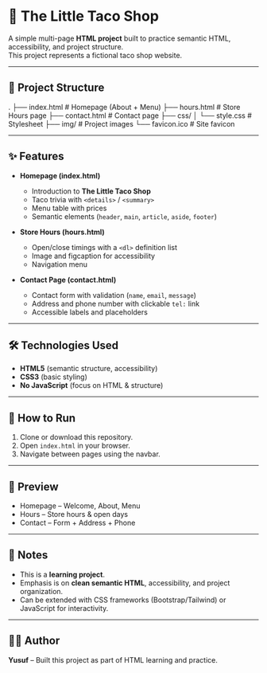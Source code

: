 # 🌮 The Little Taco Shop

A simple multi-page **HTML project** built to practice semantic HTML, accessibility, and project structure.  
This project represents a fictional taco shop website.

---

## 📂 Project Structure

.
├── index.html # Homepage (About + Menu)
├── hours.html # Store Hours page
├── contact.html # Contact page
├── css/
│ └── style.css # Stylesheet
├── img/ # Project images
└── favicon.ico # Site favicon


---

## ✨ Features

- **Homepage (index.html)**  
  - Introduction to **The Little Taco Shop**  
  - Taco trivia with `<details>` / `<summary>`  
  - Menu table with prices  
  - Semantic elements (`header`, `main`, `article`, `aside`, `footer`)  

- **Store Hours (hours.html)**  
  - Open/close timings with a `<dl>` definition list  
  - Image and figcaption for accessibility  
  - Navigation menu  

- **Contact Page (contact.html)**  
  - Contact form with validation (`name`, `email`, `message`)  
  - Address and phone number with clickable `tel:` link  
  - Accessible labels and placeholders  

---

## 🛠️ Technologies Used

- **HTML5** (semantic structure, accessibility)  
- **CSS3** (basic styling)  
- **No JavaScript** (focus on HTML & structure)  

---

## 🚀 How to Run

1. Clone or download this repository.  
2. Open `index.html` in your browser.  
3. Navigate between pages using the navbar.  

---

## 📸 Preview

- Homepage – Welcome, About, Menu  
- Hours – Store hours & open days  
- Contact – Form + Address + Phone  

---

## 📌 Notes

- This is a **learning project**.  
- Emphasis is on **clean semantic HTML**, accessibility, and project organization.  
- Can be extended with CSS frameworks (Bootstrap/Tailwind) or JavaScript for interactivity.  

---

## 👨‍💻 Author

**Yusuf** – Built this project as part of HTML learning and practice.  
